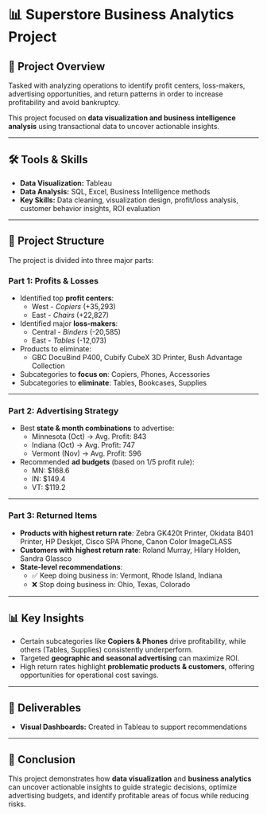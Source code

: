 # 📊 Superstore Business Analytics Project

## 📌 Project Overview
Tasked with analyzing operations to identify profit centers, loss-makers, advertising opportunities, and return patterns in order to increase profitability and avoid bankruptcy.  

This project focused on **data visualization and business intelligence analysis** using transactional data to uncover actionable insights.  

---

## 🛠️ Tools & Skills
- **Data Visualization:** Tableau
- **Data Analysis:** SQL, Excel, Business Intelligence methods
- **Key Skills:** Data cleaning, visualization design, profit/loss analysis, customer behavior insights, ROI evaluation  

---

## 📂 Project Structure
The project is divided into three major parts:

### **Part 1: Profits & Losses**
- Identified top **profit centers**:  
  - West - *Copiers* (+35,293)  
  - East - *Chairs* (+22,827)  
- Identified major **loss-makers**:  
  - Central - *Binders* (-20,585)  
  - East - *Tables* (-12,073)  
- Products to eliminate:  
  - GBC DocuBind P400, Cubify CubeX 3D Printer, Bush Advantage Collection  
- Subcategories to **focus on**: Copiers, Phones, Accessories  
- Subcategories to **eliminate**: Tables, Bookcases, Supplies

---

### **Part 2: Advertising Strategy**
- Best **state & month combinations** to advertise:  
  - Minnesota (Oct) → Avg. Profit: 843  
  - Indiana (Oct) → Avg. Profit: 747  
  - Vermont (Nov) → Avg. Profit: 596  
- Recommended **ad budgets** (based on 1/5 profit rule):  
  - MN: $168.6  
  - IN: $149.4  
  - VT: $119.2

---

### **Part 3: Returned Items**
- **Products with highest return rate**: Zebra GK420t Printer, Okidata B401 Printer, HP Deskjet, Cisco SPA Phone, Canon Color ImageCLASS  
- **Customers with highest return rate**: Roland Murray, Hilary Holden, Sandra Glassco  
- **State-level recommendations**:  
  - ✅ Keep doing business in: Vermont, Rhode Island, Indiana  
  - ❌ Stop doing business in: Ohio, Texas, Colorado

---

## 📊 Key Insights
- Certain subcategories like **Copiers & Phones** drive profitability, while others (Tables, Supplies) consistently underperform.  
- Targeted **geographic and seasonal advertising** can maximize ROI.  
- High return rates highlight **problematic products & customers**, offering opportunities for operational cost savings.  

---

## 📁 Deliverables
- **Visual Dashboards:** Created in Tableau to support recommendations  

---

## 🚀 Conclusion
This project demonstrates how **data visualization** and **business analytics** can uncover actionable insights to guide strategic decisions, optimize advertising budgets, and identify profitable areas of focus while reducing risks.  

